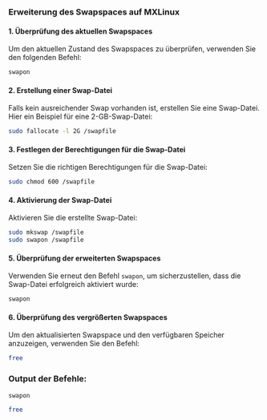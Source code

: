 ### Erweiterung des Swapspaces auf MXLinux

#### 1. Überprüfung des aktuellen Swapspaces
Um den aktuellen Zustand des Swapspaces zu überprüfen, verwenden Sie den folgenden Befehl:

```bash
swapon
```

#### 2. Erstellung einer Swap-Datei
Falls kein ausreichender Swap vorhanden ist, erstellen Sie eine Swap-Datei. Hier ein Beispiel für eine 2-GB-Swap-Datei:

```bash
sudo fallocate -l 2G /swapfile
```

#### 3. Festlegen der Berechtigungen für die Swap-Datei
Setzen Sie die richtigen Berechtigungen für die Swap-Datei:

```bash
sudo chmod 600 /swapfile
```

#### 4. Aktivierung der Swap-Datei
Aktivieren Sie die erstellte Swap-Datei:

```bash
sudo mkswap /swapfile
sudo swapon /swapfile
```

#### 5. Überprüfung der erweiterten Swapspaces
Verwenden Sie erneut den Befehl `swapon`, um sicherzustellen, dass die Swap-Datei erfolgreich aktiviert wurde:

```bash
swapon
```

#### 6. Überprüfung des vergrößerten Swapspaces
Um den aktualisierten Swapspace und den verfügbaren Speicher anzuzeigen, verwenden Sie den Befehl:

```bash
free
```

### Output der Befehle:

```bash
swapon
```

```bash
free
```
